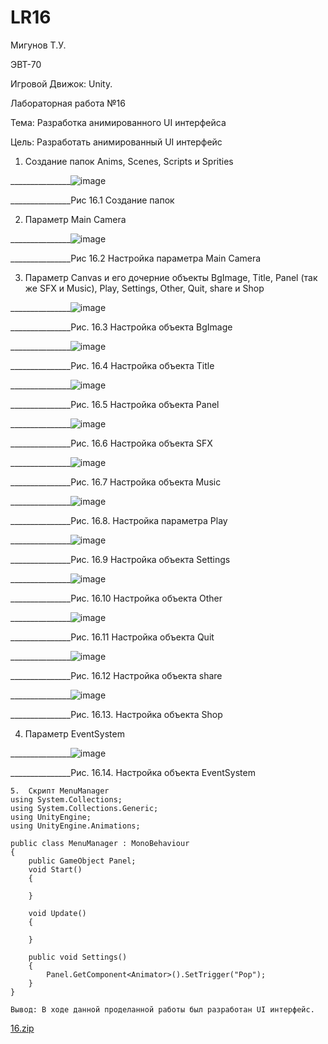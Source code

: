 # LR16

Мигунов Т.У.

ЭВТ-70

Игровой Движок: Unity.

Лабораторная работа №16

Тема: Разработка анимированного UI интерфейса

Цель: Разработать анимированный UI интерфейс

1.	Создание папок Anims, Scenes, Scripts и Sprities

_______________![image](https://user-images.githubusercontent.com/119228138/204796650-fcaf6a99-b029-4f5f-bc6c-ea9f0a98dcc5.png)

 
_______________Рис 16.1 Создание папок 

2.	Параметр Main Camera
 
_______________![image](https://user-images.githubusercontent.com/119228138/204796673-f621412b-ba49-427e-8011-307c40657083.png)

 
_______________Рис 16.2 Настройка параметра  Main Camera

3.	Параметр Canvas и его дочерние объекты BgImage, Title, Panel (так же SFX и Music), Play, Settings, Other, Quit, share и Shop
 
_______________![image](https://user-images.githubusercontent.com/119228138/204796700-5c229c8f-2858-4b8f-88af-9c3849d8727b.png)


_______________Рис. 16.3 Настройка объекта BgImage
 
 _______________![image](https://user-images.githubusercontent.com/119228138/204796721-5002c2a8-b9d8-4401-8fd4-4547a3ac8516.png)

 
_______________Рис. 16.4 Настройка объекта Title

_______________![image](https://user-images.githubusercontent.com/119228138/204796743-54245bf5-926e-4658-86de-ee18df608ef3.png)

_______________Рис. 16.5 Настройка объекта Panel

_______________![image](https://user-images.githubusercontent.com/119228138/204796761-06005fa7-d5bb-4d2b-9e2d-7c0217328a52.png)

_______________Рис. 16.6 Настройка объекта SFX

_______________![image](https://user-images.githubusercontent.com/119228138/204796807-fd55bcc6-c1f5-479b-b465-13052ec3a67c.png)
 
_______________Рис. 16.7 Настройка объекта Music

_______________![image](https://user-images.githubusercontent.com/119228138/204796848-a46aa7d5-52f1-4a0e-beb9-a65618f063d6.png)

_______________Рис. 16.8. Настройка параметра Play

_______________![image](https://user-images.githubusercontent.com/119228138/204796871-3f725ae0-08f7-4fd3-8a43-0866201ec2b0.png)


_______________Рис. 16.9 Настройка объекта Settings

_______________![image](https://user-images.githubusercontent.com/119228138/204796899-40251a81-2f67-493a-93c7-36220453d9c7.png)

_______________Рис. 16.10 Настройка объекта Other

_______________![image](https://user-images.githubusercontent.com/119228138/204796919-277a2705-2e66-4d60-94c0-5db92ed6e625.png)

_______________Рис. 16.11 Настройка объекта Quit

_______________![image](https://user-images.githubusercontent.com/119228138/204796943-e41f4755-83ab-46fa-9eeb-2656028948f4.png)

_______________Рис. 16.12 Настройка объекта share

_______________![image](https://user-images.githubusercontent.com/119228138/204796964-623f7e08-8a5e-4ef6-ae0b-2d07c8ba51ab.png)


_______________Рис. 16.13. Настройка объекта Shop

4.	Параметр EventSystem
 
_______________![image](https://user-images.githubusercontent.com/119228138/204796983-69cedb08-5632-4435-994e-6c5ffff277b7.png)


_______________Рис. 16.14. Настройка объекта EventSystem

```
5.	Скрипт MenuManager
using System.Collections;
using System.Collections.Generic;
using UnityEngine;
using UnityEngine.Animations;

public class MenuManager : MonoBehaviour
{
    public GameObject Panel;
    void Start()
    {

    }        
 
    void Update()
    {
        
    }

    public void Settings()
    {
        Panel.GetComponent<Animator>().SetTrigger("Pop");
    }    
}
```

	Вывод: В ходе данной проделанной работы был разработан UI интерфейс. 
  
[16.zip](https://github.com/TimurMigunov/LR16/files/10123182/16.zip)
